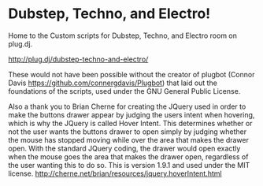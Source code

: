Dubstep, Techno, and Electro!
===
Home to the Custom scripts for Dubstep, Techno, and Electro room on plug.dj.

http://plug.dj/dubstep-techno-and-electro/


These would not have been possible without the creator of plugbot (Connor Davis https://github.com/connergdavis/Plugbot) that laid out the foundations of the scripts, used under the GNU General Public License.

Also a thank you to Brian Cherne for creating the JQuery used in order to make the buttons drawer appear by judging the users intent when hovering, which is why the JQuery is called Hover Intent. This determines whether or not the user wants the buttons drawer to open simply by judging whether the mouse has stopped moving while over the area that makes the drawer open. With the standard JQuery coding, the drawer would open exactly when the mouse goes the area that makes the drawer open, regardless of the user wanting this to do so. This is version 1.9.1 and used under the MIT license. http://cherne.net/brian/resources/jquery.hoverIntent.html
